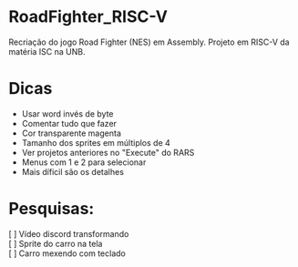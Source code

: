# RoadFighter_RISC-V
Recriação do jogo Road Fighter (NES) em Assembly. Projeto em RISC-V da matéria ISC na UNB.

# Dicas
- Usar word invés de byte
- Comentar tudo que fazer
- Cor transparente magenta
- Tamanho dos sprites em múltiplos de 4
- Ver projetos anteriores no "Execute" do RARS
- Menus com 1 e 2 para selecionar
- Mais díficil são os detalhes

# Pesquisas:
[ ] Vídeo discord transformando \
[ ] Sprite do carro na tela \
[ ] Carro mexendo com teclado
